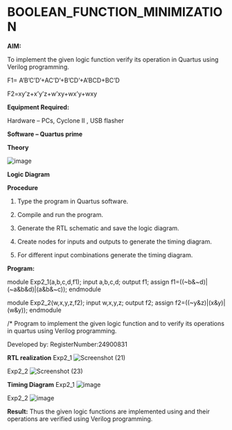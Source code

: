 # BOOLEAN_FUNCTION_MINIMIZATION

**AIM:**

To implement the given logic function verify its operation in Quartus using Verilog programming.

F1= A’B’C’D’+AC’D’+B’CD’+A’BCD+BC’D 

F2=xy’z+x’y’z+w’xy+wx’y+wxy

**Equipment Required:**

Hardware – PCs, Cyclone II , USB flasher

**Software – Quartus prime**

**Theory** 

![image](https://github.com/user-attachments/assets/3efa61a9-e383-48b4-968b-c5039f11a9fa)


**Logic Diagram**

**Procedure**

1.	Type the program in Quartus software.

2.	Compile and run the program.

3.	Generate the RTL schematic and save the logic diagram.

4.	Create nodes for inputs and outputs to generate the timing diagram.

5.	For different input combinations generate the timing diagram.


**Program:**

module Exp2_1(a,b,c,d,f1);
input a,b,c,d;
output f1;
assign f1=((~b&~d)|(~a&b&d)|(a&b&~c));
endmodule

module Exp2_2(w,x,y,z,f2);
input w,x,y,z;
output f2;
assign f2=((~y&z)|(x&y)|(w&y));
endmodule

/* Program to implement the given logic function and to verify its operations in quartus using Verilog programming. 

Developed by: RegisterNumber:24900831


**RTL realization**
Exp2_1 ![Screenshot (21)](https://github.com/user-attachments/assets/7a297d0e-1882-4a08-812a-10691b8805c2)


Exp2_2 ![Screenshot (23)](https://github.com/user-attachments/assets/4823f014-278c-4390-84e0-4e20733658c5)



**Timing Diagram**
Exp2_1 ![image](https://github.com/user-attachments/assets/0b763ba2-08ad-47bb-99ce-9fa4fda42d92)


Exp2_2 ![image](https://github.com/user-attachments/assets/0d70012e-db45-46ce-9cfb-bc80f6830b35)


**Result:**
Thus the given logic functions are implemented using and their operations are verified using Verilog programming.

